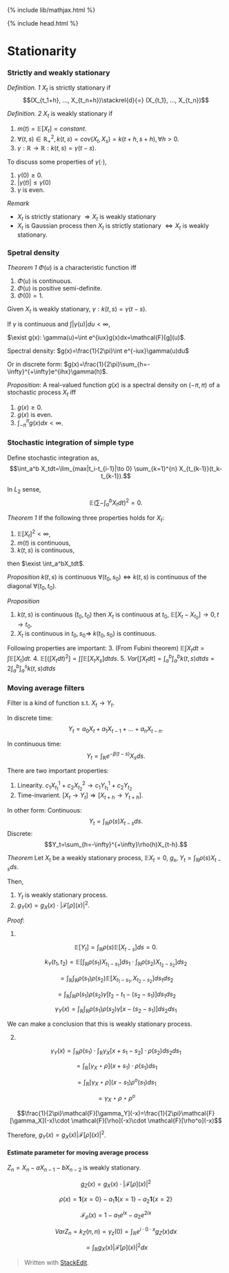 {% include lib/mathjax.html %}

{% include head.html %}

# Stationarity
### Strictly and weakly stationary
*Definition. 1* $X_t$ is strictly stationary if
$$(X_{t_1+h}, ..., X_{t_n+h})\stackrel{d}{=} (X_{t_1}, ..., X_{t_n})$$


*Definition. 2* $X_t$ is weakly stationary if

1. $m(t)=\mathbb{E}[X_t]=constant$. 
2. $\forall (t, s)\in \mathbb{R}^2_+, k(t, s)=cov(X_t, X_s)=k(t+h, s+h), \forall h>0$. 
3. $\gamma: \mathbb{R} \rightarrow \mathbb{R}: k(t, s)=\gamma(t-s)$. 

To discuss some properties of $\gamma(\cdot)$, 

1. $\gamma(0)\geq 0$.
2. $|\gamma(t)| \leq \gamma(0)$
3. $\gamma$ is even. 

$Remark$
- $X_t$ is strictly stationary $\Rightarrow X_t$ is weakly stationary
- $X_t$ is Gaussian process then $X_t$ is strictly stationary $\iff X_t$ is weakly stationary.

 ### Spetral density
 *Theorem 1* $\Phi(u)$ is a characteristic function iff
 1. $\Phi(u)$ is continuous.
 2. $\Phi(u)$ is positive semi-definite.  
 3. $\Phi(0)=1$.

Given $X_t$ is weakly stationary, $\gamma:k(t,s)=\gamma(t-s)$. 

If $\gamma$ is continuous and $\int |\gamma(u)|du<\infty$, 


$\exist  g(x): \gamma(u)=\int e^{iux}g(x)dx=\mathcal{F}[g](u)$. 


Spectral density: $g(x)=\frac{1}{2\pi}\int e^{-iux}\gamma(u)du$

Or in discrete form: $g(x)=\frac{1}{2\pi}\sum_{h=-\infty}^{+\infty}e^{ihx}\gamma(h)$. 

*Proposition*: A real-valued function $g(x)$ is a spectral density on $(-\pi, \pi)$ of a stochastic process $X_t$ iff
1. $g(x)\geq 0$.
2. $g(x)$ is even.
3. $\int_{-\pi}^\pi g(x)dx<\infty$.

### Stochastic integration of simple type
Define stochastic integration as, 
$$\int_a^b X_tdt=\lim_{max|t_i-t_{i-1}|\to 0} \sum_{k=1}^{n} X_{t_{k-1}}(t_k-t_{k-1}).$$

In $L_2$ sense, 
$$\mathbb{E}(\sum-\int_a^bX_tdt)^2=0.$$

*Theorem 1* If the following three properties holds for $X_t$:
1. $\mathbb{E}[X_t]^2<\infty$, 
2. $m(t)$ is continuous, 
3. $k(t, s)$ is continuous, 

then $\exist \int_a^bX_tdt$.

*Proposition* $k(t, s)$ is continuous $\forall (t_0, s_0) \iff k(t,s)$ is continuous of the diagonal $\forall (t_0, t_0)$.

*Proposition* 
1. $k(t,s)$ is continuous $(t_0, t_0)$ then $X_t$ is continuous at $t_0$, $\mathbb{E}[X_t-X_{t_0}]\longrightarrow 0, t\to t_0$.
2. $X_t$ is continuous in $t_0, s_0 \Rightarrow$ $k(t_0, s_0)$ is continuous.

Following properties are important: 
3. (From Fubini theorem) $\mathbb{E}\int X_tdt=\int\mathbb{E}[X_t]dt.$
4. $\mathbb{E}[(\int X_tdt)^2]=\int\int\mathbb{E}[X_tX_s]dtds.$
5. $Var[\int X_tdt]=\int_a^b\int_a^bk(t, s)dtds=2\int_a^b\int_a^sk(t, s)dtds$

### Moving average filters
Filter is a kind of function s.t. $X_t\to Y_t$. 

In discrete time: 
$$Y_t=a_0X_t+a_1X_{t-1}+...+a_nX_{t-n}.$$

In continuous time:
$$Y_t=\int_\mathbb{R} e^{-\beta(t-s)}X_sds.$$

There are two important properties: 
1. Linearity. $c_1X_{t_1}^1+c_2X_{t_2}^2\to c_1Y_{t_1}^1+c_2Y_{t_2}$
2. Time-invarient. $[X_t\to Y_t]\Rightarrow[X_{t+h}\to Y_{t+h}]$.

In other form: 
Continuous: 
$$Y_t=\int_\mathbb{R}\rho(s)X_{t-s}ds.$$
Discrete: 
$$Y_t=\sum_{h=-\infty}^{+\infty}\rho(h)X_{t-h}.$$

*Theorem* Let $X_t$ be a weakly stationary process, 
$\mathbb{E}X_t=0$, $g_x$, $Y_t=\int_{\mathbb{R}}\rho(s)X_{t-s}ds$.

Then, 
1. $Y_t$ is weakly stationary process.
2. $g_Y(x)=g_X(x)\cdot |\mathcal{F}[\rho](x)|^2$.

*Proof*:

1. 
$$\mathbb{E}[Y_t]=\int_{\mathbb{R}}\rho(s)\mathbb{E}[X_{t-s}]ds=0.$$

$$k_Y(t_1, t_2)=\mathbb{E}[\int_{\mathbb{R}}\rho(s_1)X_{t_1-s_1}]ds_1 \cdot \int_{\mathbb{R}}\rho(s_2)X_{t_2-s_2}]ds_2$$

$$=\int_{\mathbb{R}}\int_{\mathbb{R}} \rho(s_1)\rho(s_2)\mathbb{E}[X_{t_1-s_1},X_{t_2-s_2}]ds_1ds_2$$

$$=\int_{\mathbb{R}}\int_{\mathbb{R}} \rho(s_1)\rho(s_2)\gamma[t_2-t_1-(s_2-s_1)]ds_1ds_2$$

$$\gamma_Y(x)=\int_{\mathbb{R}}\int_{\mathbb{R}} \rho(s_1)\rho(s_2) \gamma[x-(s_2-s_1)]ds_2ds_1$$

We can make a conclusion that this is weakly stationary process. 

2.

$$\gamma_Y(x)=\int_{\mathbb{R}}\rho(s_1)\cdot \int_{\mathbb{R}}\gamma_X[x+s_1-s_2]\cdot \rho(s_2)ds_2 ds_1$$

$$=\int_{\mathbb{R}}[\gamma_X \star \rho](x+s_1) \cdot \rho(s_1)ds_1$$

$$= \int_{\mathbb{R}}[\gamma_X \star \rho](x-s_1)\rho^o(s_1)ds_1$$

$$=\gamma_X\star\rho\star\rho^o$$

$$\frac{1}{2\pi}\mathcal{F}[\gamma_Y](-x)=\frac{1}{2\pi}\mathcal{F}[\gamma_X](-x)\cdot \mathcal{F}[\rho](-x)\cdot \mathcal{F}[\rho^o](-x)$$

Therefore, $g_Y(x)=g_X(x)|\mathcal{F}[\rho](x)|^2$.

#### Estimate parameter for moving average process

$Z_n=X_n-aX_{n-1}-bX_{n-2}$ is weakly stationary. 

$$g_Z(x)=g_X(x)\cdot|\mathcal{F}[\rho](x)|^2$$

$$\rho(x)=\mathbf{1}\{x=0\}-a_1\mathbf{1}\{x=1\}-a_2\mathbf{1}\{x=2\}$$

$$\mathcal{F}_\rho(x)=1-a_1e^{ix}-a_2e^{2ix}$$

$$VarZ_n=k_Z(n,n)=\gamma_z(0)=\int_\mathbb{R}e^{i\cdot 0\cdot x}g_Z(x)dx$$

$$=\int_{\mathbb{R}}g_X(x)|\mathcal{F}[\rho](x)|^2dx$$
> Written with [StackEdit](https://stackedit.io/).
